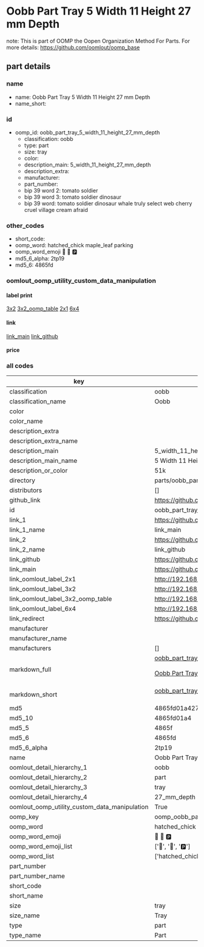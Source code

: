 # Oobb Part Tray 5 Width 11 Height 27 mm Depth  

note: This is part of OOMP the Oopen Organization Method For Parts. For more details: https://github.com/oomlout/oomp_base

##  part details
  







### name
* name: Oobb Part Tray 5 Width 11 Height 27 mm Depth
* name_short: 
### id
* oomp_id: oobb_part_tray_5_width_11_height_27_mm_depth
  * classification: oobb
  * type: part
  * size: tray
  * color: 
  * description_main: 5_width_11_height_27_mm_depth
  * description_extra: 
  * manufacturer: 
  * part_number: 
  * bip 39 word 2: tomato soldier
  * bip 39 word 3: tomato soldier dinosaur
  * bip 39 word: tomato soldier dinosaur whale truly select web cherry cruel village cream afraid

### other_codes
* short_code: 
* oomp_word: hatched_chick maple_leaf parking
* oomp_word_emoji :hatched_chick: :maple_leaf: :parking:
* md5_6_alpha: 2tp19
* md5_6: 4865fd






### oomlout_oomp_utility_custom_data_manipulation
#### label print
[3x2](http://192.168.1.245:1112/?label=oomp%202tp19)
[3x2_oomp_table](http://192.168.1.108:1112/?label=oomp%202tp19)
[2x1](http://192.168.1.242:1112/?label=oomp%202tp19)
[6x4](http://192.168.1.55:1112/?label=oomp%202tp19)    

#### link

[link_main](https://github.com/oomlout/oomlout_oomp_version_1_messy/tree/main/parts/oobb_part_tray_5_width_11_height_27_mm_depth) [link_github](https://github.com/oomlout/oomlout_oomp_version_1_messy/tree/main/parts/oobb_part_tray_5_width_11_height_27_mm_depth)                             

#### price







### all codes 
| key | value |  
| --- | --- |  
| classification | oobb |  
| classification_name | Oobb |  
| color |  |  
| color_name |  |  
| description_extra |  |  
| description_extra_name |  |  
| description_main | 5_width_11_height_27_mm_depth |  
| description_main_name | 5 Width 11 Height 27 mm Depth |  
| description_or_color | 51k |  
| directory | parts/oobb_part_tray_5_width_11_height_27_mm_depth |  
| distributors | [] |  
| github_link | https://github.com/oomlout/oomlout_oomp_part_src/tree/main/parts/oobb_part_tray_5_width_11_height_27_mm_depth |  
| id | oobb_part_tray_5_width_11_height_27_mm_depth |  
| link_1 | https://github.com/oomlout/oomlout_oomp_version_1_messy/tree/main/parts/oobb_part_tray_5_width_11_height_27_mm_depth |  
| link_1_name | link_main |  
| link_2 | https://github.com/oomlout/oomlout_oomp_version_1_messy/tree/main/parts/oobb_part_tray_5_width_11_height_27_mm_depth |  
| link_2_name | link_github |  
| link_github | https://github.com/oomlout/oomlout_oomp_version_1_messy/tree/main/parts/oobb_part_tray_5_width_11_height_27_mm_depth |  
| link_main | https://github.com/oomlout/oomlout_oomp_version_1_messy/tree/main/parts/oobb_part_tray_5_width_11_height_27_mm_depth |  
| link_oomlout_label_2x1 | http://192.168.1.242:1112/?label=oomp%202tp19 |  
| link_oomlout_label_3x2 | http://192.168.1.245:1112/?label=oomp%202tp19 |  
| link_oomlout_label_3x2_oomp_table | http://192.168.1.108:1112/?label=oomp%202tp19 |  
| link_oomlout_label_6x4 | http://192.168.1.55:1112/?label=oomp%202tp19 |  
| link_redirect | https://github.com/oomlout/oomlout_oomp_version_1_messy/tree/main/parts/oobb_part_tray_5_width_11_height_27_mm_depth |  
| manufacturer |  |  
| manufacturer_name |  |  
| manufacturers | [] |  
| markdown_full | [oobb_part_tray_5_width_11_height_27_mm_depth](none)<br>[](none)<br>[Oobb Part Tray 5 Width 11 Height 27 Mm Depth](none)<br><br> |  
| markdown_short | [oobb_part_tray_5_width_11_height_27_mm_depth](none)<br><br> |  
| md5 | 4865fd01a4277f1b0d74bf9a7cf3a720 |  
| md5_10 | 4865fd01a4 |  
| md5_5 | 4865f |  
| md5_6 | 4865fd |  
| md5_6_alpha | 2tp19 |  
| name | Oobb Part Tray 5 Width 11 Height 27 mm Depth |  
| oomlout_detail_hierarchy_1 | oobb |  
| oomlout_detail_hierarchy_2 | part |  
| oomlout_detail_hierarchy_3 | tray |  
| oomlout_detail_hierarchy_4 | 27_mm_depth |  
| oomlout_oomp_utility_custom_data_manipulation | True |  
| oomp_key | oomp_oobb_part_tray_5_width_11_height_27_mm_depth |  
| oomp_word | hatched_chick maple_leaf parking |  
| oomp_word_emoji | :hatched_chick: :maple_leaf: :parking: |  
| oomp_word_emoji_list | [':hatched_chick:', ':maple_leaf:', ':parking:'] |  
| oomp_word_list | ['hatched_chick', 'maple_leaf', 'parking'] |  
| part_number |  |  
| part_number_name |  |  
| short_code |  |  
| short_name |  |  
| size | tray |  
| size_name | Tray |  
| type | part |  
| type_name | Part |  
